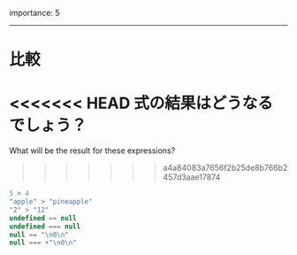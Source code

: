 importance: 5

---

# 比較

<<<<<<< HEAD
式の結果はどうなるでしょう？
=======
What will be the result for these expressions?
>>>>>>> a4a84083a7656f2b25de8b766b2457d3aae17874

```js no-beautify
5 > 4
"apple" > "pineapple"
"2" > "12"
undefined == null
undefined === null
null == "\n0\n"
null === +"\n0\n"
```
